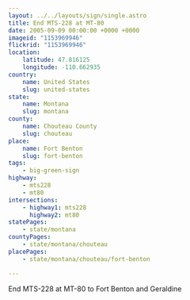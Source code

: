```yaml
---
layout: ../../layouts/sign/single.astro
title: End MTS-228 at MT-80
date: 2005-09-09 00:00:00 +0000 +0000
imageid: "1153969946"
flickrid: "1153969946"
location:
    latitude: 47.816125
    longitude: -110.662935
country:
    name: United States
    slug: united-states
state:
    name: Montana
    slug: montana
county:
    name: Chouteau County
    slug: chouteau
place:
    name: Fort Benton
    slug: fort-benton
tags:
    - big-green-sign
highway:
    - mts228
    - mt80
intersections:
    - highway1: mts228
      highway2: mt80
statePages:
    - state/montana
countyPages:
    - state/montana/chouteau
placePages:
    - state/montana/chouteau/fort-benton

---
```

End MTS-228 at MT-80 to Fort Benton and Geraldine